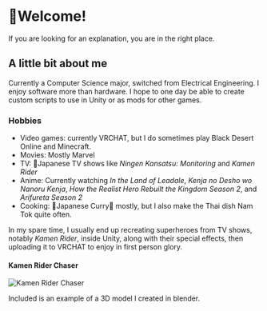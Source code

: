 # 👋Welcome!
If you are looking for an explanation, you are in the right place.
## A little bit about me
Currently a Computer Science major, switched from Electrical Engineering. I enjoy software more than hardware. I hope to one day be able to create custom scripts to use in Unity or as mods for other games.
### Hobbies
- Video games: currently VRCHAT, but I do sometimes play Black Desert Online and Minecraft.
- Movies: Mostly Marvel
- TV: 🗾Japanese TV shows like *Ningen Kansatsu: Monitoring* and *Kamen Rider*
- Anime: Currently watching *In the Land of Leadale*, *Kenja no Desho wo Nanoru Kenja*, *How the Realist Hero Rebuilt the Kingdom Season 2*, and *Arifureta Season 2*
- Cooking: 🍛Japanese Curry🍛 mostly, but I also make the Thai dish Nam Tok quite often.

In my spare time, I usually end up recreating superheroes from TV shows, notably *Kamen Rider*, inside Unity, along with their special effects, then uploading it to VRCHAT to enjoy in first person glory.
#### Kamen Rider Chaser
![Kamen Rider Chaser](https://thumbs.gfycat.com/AdoredPoliticalFlickertailsquirrel-size_restricted.gif)

Included is an example of a 3D model I created in blender.
